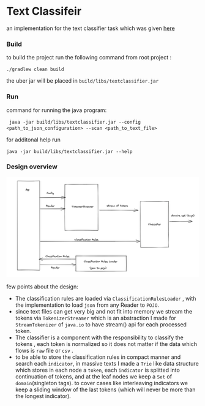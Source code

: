 
# Text Classifeir

an implementation for the text classifier task which was given [here](https://github.com/Mcas-Interviews/TextClassifier_AviadShiber/issues/1)

### **Build**
to build the project run the following command from root project :


    ./gradlew clean build

the uber jar will be placed in `build/libs/textclassifier.jar`



### **Run**
command for running the java program:
  ```
   java -jar build/libs/textclassifier.jar --config <path_to_json_configuration> --scan <path_to_text_file>
  ```
for additonal help run
  ```
  java -jar build/libs/textclassifier.jar --help
  ```

### Design overview
![overall design](src/main/resources/design.png)

few points about the design:

- The classification rules are loaded via `ClassificationRulesLoader` , with the implementation to load `json` from any Reader to `POJO`.
- since text files can get very big and not fit into memory we stream the tokens via `TokenizerStreamer` which is an abstraction I made for `StreamTokenizer` of `java.io` to have stream() api for each processed token.
- The classifier is a component with the responsibility to classify the tokens , each token is normalized so it does not matter if the data which flows is `raw` file or `csv` .
- to be able to store the classification rules in compact manner and search each `indicator`, in massive texts I made a `Trie` like data structure which stores in each node a `token`, each `indicator` is splitted into continuation of tokens, and at the leaf nodes we keep a `Set` of `domain`(singleton tags). to cover cases like interleaving indicators we keep a sliding window of the last tokens (which will never be more than the longest indicator).
	